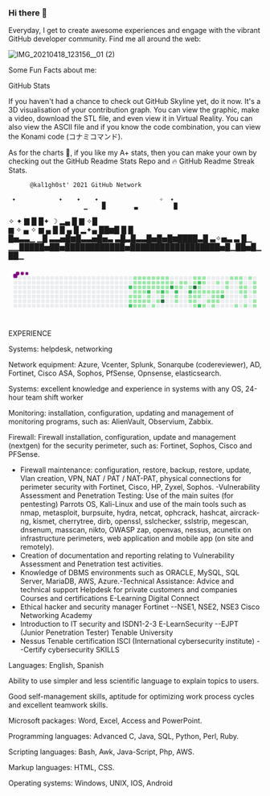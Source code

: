 ### Hi there 👋

<!--
**kal1gh0st/kal1gh0st** is a ✨ _special_ ✨ repository because its `README.md` (this file) appears on your GitHub profile.

Here are some ideas to get you started:

- 🔭 I’m currently working on ...
- 🌱 I’m currently learning ...
- 👯 I’m looking to collaborate on ...
- 🤔 I’m looking for help with ...
- 💬 Ask me about ...
- 📫 How to reach me: ...
- 😄 Pronouns: ...
- ⚡ Fun fact: ...
-->

Everyday, I get to create awesome experiences and engage with the vibrant GitHub developer community. 
Find me all around the web:

![IMG_20210418_123156__01 (2)](https://user-images.githubusercontent.com/56889513/128597491-26d1c9e2-7e6b-40b2-ab4a-4b6d35192496.jpg)


Some Fun Facts about me:

GitHub Stats

If you haven't had a chance to check out GitHub Skyline yet, do it now. It's a 3D visualisation of your contribution graph. You can view the graphic, make a video, download the STL file, and even view it in Virtual Reality. You can also view the ASCII file and if you know the code combination, you can view the Konami code (コナミコマンド).

As for the charts 🥧, if you like my A+ stats, then you can make your own by checking out the GitHub Readme Stats Repo and 🔥 GitHub Readme Streak Stats.

          @kal1gh0st' 2021 GitHub Network          

     ✦            ✦    ✦    ✦ ▁               ✧  ✦   
                         ▁    █        ▃          █  
 ✧    ✦             ▇    █    █✦  ☽ ▂▄ █ ▇       ✧█  
  ▆  ✧   ▄ ✧  ▆ ▄   █    █ ▄  █ ▂✦▄ ██▆█ █        █  
  █▅▃▃▁ ▁█ ▃▃▅█▆█▃▃▅█▅▃ ▃█▃█▃▃█▅█▅█▆████▃█ ▃✧▅▃ ▃ █▁ 
▁▁█████▅██▅████████████▅██████████████████▅█▁██▅█▁██▁

<svg viewBox="-16 -32 880 192" width="880" height="192" xmlns="http://www.w3.org/2000/svg"><style>@keyframes c0{67.7%{fill:var(--c2)}67.72%,to{fill:var(--ce)}}@keyframes c1{58.3%{fill:var(--c1)}58.32%,to{fill:var(--ce)}}@keyframes c2{57.98%{fill:var(--c1)}58%,to{fill:var(--ce)}}@keyframes c3{68.96%{fill:var(--c2)}68.98%,to{fill:var(--ce)}}@keyframes c4{8.45%{fill:var(--c1)}8.47%,to{fill:var(--ce)}}@keyframes c5{47.01%{fill:var(--c1)}47.03%,to{fill:var(--ce)}}@keyframes c6{47.33%{fill:var(--c1)}47.35%,to{fill:var(--ce)}}@keyframes c7{53.28%{fill:var(--c1)}53.3%,to{fill:var(--ce)}}@keyframes c8{53.6%{fill:var(--c1)}53.62%,to{fill:var(--ce)}}@keyframes c9{57.67%{fill:var(--c1)}57.69%,to{fill:var(--ce)}}@keyframes ca{57.36%{fill:var(--c1)}57.38%,to{fill:var(--ce)}}@keyframes cb{8.77%{fill:var(--c1)}8.79%,to{fill:var(--ce)}}@keyframes cc{46.7%{fill:var(--c1)}46.72%,to{fill:var(--ce)}}@keyframes cd{47.64%{fill:var(--c1)}47.66%,to{fill:var(--ce)}}@keyframes ce{52.97%{fill:var(--c1)}52.99%,to{fill:var(--ce)}}@keyframes cf{53.91%{fill:var(--c1)}53.93%,to{fill:var(--ce)}}@keyframes cg{54.22%{fill:var(--c1)}54.24%,to{fill:var(--ce)}}@keyframes ch{57.04%{fill:var(--c1)}57.06%,to{fill:var(--ce)}}@keyframes ci{9.08%{fill:var(--c1)}9.1%,to{fill:var(--ce)}}@keyframes cj{46.38%{fill:var(--c1)}46.4%,to{fill:var(--ce)}}@keyframes ck{47.95%{fill:var(--c1)}47.97%,to{fill:var(--ce)}}@keyframes cl{52.65%{fill:var(--c1)}52.67%,to{fill:var(--ce)}}@keyframes cm{54.54%{fill:var(--c1)}54.56%,to{fill:var(--ce)}}@keyframes cn{56.73%{fill:var(--c1)}56.75%,to{fill:var(--ce)}}@keyframes co{9.39%{fill:var(--c1)}9.41%,to{fill:var(--ce)}}@keyframes cp{46.07%{fill:var(--c1)}46.09%,to{fill:var(--ce)}}@keyframes cq{48.27%{fill:var(--c1)}48.29%,to{fill:var(--ce)}}@keyframes cr{66.13%{fill:var(--c2)}66.15%,to{fill:var(--ce)}}@keyframes cs{52.03%{fill:var(--c1)}52.05%,to{fill:var(--ce)}}@keyframes ct{54.85%{fill:var(--c1)}54.87%,to{fill:var(--ce)}}@keyframes cu{9.71%{fill:var(--c1)}9.73%,to{fill:var(--ce)}}@keyframes cv{45.76%{fill:var(--c1)}45.78%,to{fill:var(--ce)}}@keyframes cw{48.58%{fill:var(--c1)}48.6%,to{fill:var(--ce)}}@keyframes cx{56.1%{fill:var(--c1)}56.12%,to{fill:var(--ce)}}@keyframes cy{10.02%{fill:var(--c1)}10.04%,to{fill:var(--ce)}}@keyframes cz{45.44%{fill:var(--c1)}45.46%,to{fill:var(--ce)}}@keyframes c10{48.89%{fill:var(--c1)}48.91%,to{fill:var(--ce)}}@keyframes c11{51.09%{fill:var(--c1)}51.11%,to{fill:var(--ce)}}@keyframes c12{55.48%{fill:var(--c1)}55.5%,to{fill:var(--ce)}}@keyframes c13{10.33%{fill:var(--c1)}10.35%,to{fill:var(--ce)}}@keyframes c14{45.13%{fill:var(--c1)}45.15%,to{fill:var(--ce)}}@keyframes c15{49.21%{fill:var(--c1)}49.23%,to{fill:var(--ce)}}@keyframes c16{65.19%{fill:var(--c2)}65.21%,to{fill:var(--ce)}}@keyframes c17{50.46%{fill:var(--c1)}50.48%,to{fill:var(--ce)}}@keyframes c18{83.38%{fill:var(--c4)}83.4%,to{fill:var(--ce)}}@keyframes c19{10.65%{fill:var(--c1)}10.67%,to{fill:var(--ce)}}@keyframes c1a{10.96%{fill:var(--c1)}10.98%,to{fill:var(--ce)}}@keyframes c1b{49.52%{fill:var(--c1)}49.54%,to{fill:var(--ce)}}@keyframes c1c{49.83%{fill:var(--c1)}49.85%,to{fill:var(--ce)}}@keyframes c1d{11.28%{fill:var(--c1)}11.3%,to{fill:var(--ce)}}@keyframes c1e{81.81%{fill:var(--c3)}81.83%,to{fill:var(--ce)}}@keyframes c1f{43.88%{fill:var(--c1)}43.9%,to{fill:var(--ce)}}@keyframes c1g{64.25%{fill:var(--c2)}64.27%,to{fill:var(--ce)}}@keyframes c1h{42.62%{fill:var(--c1)}42.64%,to{fill:var(--ce)}}@keyframes c1i{42.31%{fill:var(--c1)}42.33%,to{fill:var(--ce)}}@keyframes c1j{11.9%{fill:var(--c1)}11.92%,to{fill:var(--ce)}}@keyframes c1k{43.56%{fill:var(--c1)}43.58%,to{fill:var(--ce)}}@keyframes c1l{12.22%{fill:var(--c1)}12.24%,to{fill:var(--ce)}}@keyframes c1m{63%{fill:var(--c1)}63.02%,to{fill:var(--ce)}}@keyframes c1n{63.31%{fill:var(--c2)}63.33%,to{fill:var(--ce)}}@keyframes c1o{31.02%{fill:var(--c1)}31.04%,to{fill:var(--ce)}}@keyframes c1p{31.34%{fill:var(--c1)}31.36%,to{fill:var(--ce)}}@keyframes c1q{13.16%{fill:var(--c1)}13.18%,to{fill:var(--ce)}}@keyframes c1r{12.84%{fill:var(--c1)}12.86%,to{fill:var(--ce)}}@keyframes c1s{86.51%{fill:var(--c4)}86.53%,to{fill:var(--ce)}}@keyframes c1t{29.77%{fill:var(--c1)}29.79%,to{fill:var(--ce)}}@keyframes c1u{29.46%{fill:var(--c1)}29.48%,to{fill:var(--ce)}}@keyframes c1v{31.65%{fill:var(--c1)}31.67%,to{fill:var(--ce)}}@keyframes c1w{31.96%{fill:var(--c1)}31.98%,to{fill:var(--ce)}}@keyframes c1x{13.47%{fill:var(--c1)}13.49%,to{fill:var(--ce)}}@keyframes c1y{75.23%{fill:var(--c2)}75.25%,to{fill:var(--ce)}}@keyframes c1z{14.72%{fill:var(--c1)}14.74%,to{fill:var(--ce)}}@keyframes c20{15.04%{fill:var(--c1)}15.06%,to{fill:var(--ce)}}@keyframes c21{29.14%{fill:var(--c1)}29.16%,to{fill:var(--ce)}}@keyframes c22{73.66%{fill:var(--c2)}73.68%,to{fill:var(--ce)}}@keyframes c23{13.78%{fill:var(--c1)}13.8%,to{fill:var(--ce)}}@keyframes c24{14.1%{fill:var(--c1)}14.12%,to{fill:var(--ce)}}@keyframes c25{15.35%{fill:var(--c1)}15.37%,to{fill:var(--ce)}}@keyframes c26{33.22%{fill:var(--c1)}33.24%,to{fill:var(--ce)}}@keyframes c27{15.66%{fill:var(--c1)}15.68%,to{fill:var(--ce)}}@keyframes c28{35.73%{fill:var(--c1)}35.75%,to{fill:var(--ce)}}@keyframes c29{15.98%{fill:var(--c1)}16%,to{fill:var(--ce)}}@keyframes c2a{28.2%{fill:var(--c1)}28.22%,to{fill:var(--ce)}}@keyframes c2b{34.16%{fill:var(--c1)}34.18%,to{fill:var(--ce)}}@keyframes c2c{33.85%{fill:var(--c1)}33.87%,to{fill:var(--ce)}}@keyframes c2d{26.95%{fill:var(--c1)}26.97%,to{fill:var(--ce)}}@keyframes c2e{16.29%{fill:var(--c1)}16.31%,to{fill:var(--ce)}}@keyframes c2f{27.89%{fill:var(--c1)}27.91%,to{fill:var(--ce)}}@keyframes c2g{34.47%{fill:var(--c1)}34.49%,to{fill:var(--ce)}}@keyframes c2h{16.6%{fill:var(--c1)}16.62%,to{fill:var(--ce)}}@keyframes c2i{77.73%{fill:var(--c2)}77.75%,to{fill:var(--ce)}}@keyframes c2j{17.54%{fill:var(--c1)}17.56%,to{fill:var(--ce)}}@keyframes c2k{17.23%{fill:var(--c1)}17.25%,to{fill:var(--ce)}}@keyframes c2l{18.17%{fill:var(--c1)}18.19%,to{fill:var(--ce)}}@keyframes c2m{18.49%{fill:var(--c1)}18.51%,to{fill:var(--ce)}}@keyframes c2n{37.92%{fill:var(--c1)}37.94%,to{fill:var(--ce)}}@keyframes c2o{18.8%{fill:var(--c1)}18.82%,to{fill:var(--ce)}}@keyframes c2p{19.11%{fill:var(--c1)}19.13%,to{fill:var(--ce)}}@keyframes c2q{19.43%{fill:var(--c1)}19.45%,to{fill:var(--ce)}}@keyframes c2r{20.37%{fill:var(--c1)}20.39%,to{fill:var(--ce)}}@keyframes c2s{19.74%{fill:var(--c1)}19.76%,to{fill:var(--ce)}}@keyframes c2t{20.05%{fill:var(--c1)}20.07%,to{fill:var(--ce)}}@keyframes c2u{20.99%{fill:var(--c1)}21.01%,to{fill:var(--ce)}}@keyframes c2v{21.62%{fill:var(--c1)}21.64%,to{fill:var(--ce)}}@keyframes c2w{24.44%{fill:var(--c1)}24.46%,to{fill:var(--ce)}}@keyframes c2x{23.81%{fill:var(--c1)}23.83%,to{fill:var(--ce)}}@keyframes c2y{23.5%{fill:var(--c1)}23.52%,to{fill:var(--ce)}}@keyframes c2z{23.19%{fill:var(--c1)}23.21%,to{fill:var(--ce)}}@keyframes c30{22.56%{fill:var(--c1)}22.58%,to{fill:var(--ce)}}@keyframes c31{22.25%{fill:var(--c1)}22.27%,to{fill:var(--ce)}}@keyframes u0{8.45%{transform:scale(0,1)}8.47%,8.77%{transform:scale(.01,1)}8.79%,9.08%{transform:scale(.02,1)}9.1%,9.39%{transform:scale(.03,1)}9.41%,9.71%{transform:scale(.04,1)}10.02%,9.73%{transform:scale(.05,1)}10.04%,10.33%{transform:scale(.06,1)}10.35%,10.65%{transform:scale(.07,1)}10.67%,10.96%{transform:scale(.08,1)}10.98%,11.28%{transform:scale(.09,1)}11.3%,11.9%{transform:scale(.1,1)}11.92%,12.22%{transform:scale(.11,1)}12.24%,12.84%{transform:scale(.12,1)}12.86%,13.16%{transform:scale(.13,1)}13.18%,13.47%{transform:scale(.14,1)}13.49%,13.78%{transform:scale(.15,1)}13.8%,14.1%{transform:scale(.16,1)}14.12%,14.72%{transform:scale(.17,1)}14.74%,15.04%{transform:scale(.18,1)}15.06%,15.35%{transform:scale(.19,1)}15.37%,15.66%{transform:scale(.2,1)}15.68%,15.98%{transform:scale(.21,1)}16%,16.29%{transform:scale(.22,1)}16.31%,16.6%{transform:scale(.23,1)}16.62%,17.23%{transform:scale(.24,1)}17.25%,17.54%{transform:scale(.26,1)}17.56%,18.17%{transform:scale(.27,1)}18.19%,18.49%{transform:scale(.28,1)}18.51%,18.8%{transform:scale(.29,1)}18.82%,19.11%{transform:scale(.3,1)}19.13%,19.43%{transform:scale(.31,1)}19.45%,19.74%{transform:scale(.32,1)}19.76%,20.05%{transform:scale(.33,1)}20.07%,20.37%{transform:scale(.34,1)}20.39%,20.99%{transform:scale(.35,1)}21.01%,21.62%{transform:scale(.36,1)}21.64%,22.25%{transform:scale(.37,1)}22.27%,22.56%{transform:scale(.38,1)}22.58%,23.19%{transform:scale(.39,1)}23.21%,23.5%{transform:scale(.4,1)}23.52%,23.81%{transform:scale(.41,1)}23.83%,24.44%{transform:scale(.42,1)}24.46%,26.95%{transform:scale(.43,1)}26.97%,27.89%{transform:scale(.44,1)}27.91%,28.2%{transform:scale(.45,1)}28.22%,29.14%{transform:scale(.46,1)}29.16%,29.46%{transform:scale(.47,1)}29.48%,29.77%{transform:scale(.48,1)}29.79%,31.02%{transform:scale(.49,1)}31.04%,31.34%{transform:scale(.5,1)}31.36%,31.65%{transform:scale(.51,1)}31.67%,31.96%{transform:scale(.52,1)}31.98%,33.22%{transform:scale(.53,1)}33.24%,33.85%{transform:scale(.54,1)}33.87%,34.16%{transform:scale(.55,1)}34.18%,34.47%{transform:scale(.56,1)}34.49%,35.73%{transform:scale(.57,1)}35.75%,37.92%{transform:scale(.58,1)}37.94%,42.31%{transform:scale(.59,1)}42.33%,42.62%{transform:scale(.6,1)}42.64%,43.56%{transform:scale(.61,1)}43.58%,43.88%{transform:scale(.62,1)}43.9%,45.13%{transform:scale(.63,1)}45.15%,45.44%{transform:scale(.64,1)}45.46%,45.76%{transform:scale(.65,1)}45.78%,46.07%{transform:scale(.66,1)}46.09%,46.38%{transform:scale(.67,1)}46.4%,46.7%{transform:scale(.68,1)}46.72%,47.01%{transform:scale(.69,1)}47.03%,47.33%{transform:scale(.7,1)}47.35%,47.64%{transform:scale(.71,1)}47.66%,47.95%{transform:scale(.72,1)}47.97%,48.27%{transform:scale(.73,1)}48.29%,48.58%{transform:scale(.74,1)}48.6%,48.89%{transform:scale(.76,1)}48.91%,49.21%{transform:scale(.77,1)}49.23%,49.52%{transform:scale(.78,1)}49.54%,49.83%{transform:scale(.79,1)}49.85%,50.46%{transform:scale(.8,1)}50.48%,51.09%{transform:scale(.81,1)}51.11%,52.03%{transform:scale(.82,1)}52.05%,52.65%{transform:scale(.83,1)}52.67%,52.97%{transform:scale(.84,1)}52.99%,53.28%{transform:scale(.85,1)}53.3%,53.6%{transform:scale(.86,1)}53.62%,53.91%{transform:scale(.87,1)}53.93%,54.22%{transform:scale(.88,1)}54.24%,54.54%{transform:scale(.89,1)}54.56%,54.85%{transform:scale(.9,1)}54.87%,55.48%{transform:scale(.91,1)}55.5%,56.1%{transform:scale(.92,1)}56.12%,56.73%{transform:scale(.93,1)}56.75%,57.04%{transform:scale(.94,1)}57.06%,57.36%{transform:scale(.95,1)}57.38%,57.67%{transform:scale(.96,1)}57.69%,57.98%{transform:scale(.97,1)}58%,58.3%{transform:scale(.98,1)}58.32%,63%{transform:scale(.99,1)}63.02%,to{transform:scale(1,1)}}@keyframes u1{63.31%{transform:scale(0,1)}63.33%,64.25%{transform:scale(.11,1)}64.27%,65.19%{transform:scale(.22,1)}65.21%,66.13%{transform:scale(.33,1)}66.15%,67.7%{transform:scale(.44,1)}67.72%,68.96%{transform:scale(.56,1)}68.98%,73.66%{transform:scale(.67,1)}73.68%,75.23%{transform:scale(.78,1)}75.25%,77.73%{transform:scale(.89,1)}77.75%,to{transform:scale(1,1)}}@keyframes u2{81.81%{transform:scale(0,1)}81.83%,to{transform:scale(1,1)}}@keyframes u3{83.38%{transform:scale(0,1)}83.4%,86.51%{transform:scale(.5,1)}86.53%,to{transform:scale(1,1)}}@keyframes s0{0%,99.69%{transform:translate(0,-16px)}.31%{transform:translate(0,0)}10.66%{transform:translate(528px,0)}10.97%{transform:translate(528px,16px)}12.85%{transform:translate(624px,16px)}13.17%{transform:translate(624px,0)}13.79%{transform:translate(656px,0)}14.42%{transform:translate(656px,32px)}14.73%{transform:translate(640px,32px)}15.05%,30.09%{transform:translate(640px,48px)}16.93%{transform:translate(736px,48px)}17.55%{transform:translate(736px,16px)}17.87%{transform:translate(752px,16px)}18.18%{transform:translate(752px,0)}18.81%{transform:translate(784px,0)}19.44%{transform:translate(784px,32px)}19.75%{transform:translate(800px,32px)}20.06%{transform:translate(800px,48px)}20.38%{transform:translate(784px,48px)}20.69%{transform:translate(784px,64px)}21%{transform:translate(800px,64px)}21.63%{transform:translate(800px,96px)}22.26%{transform:translate(832px,96px)}24.14%{transform:translate(832px,0)}26.65%{transform:translate(704px,0)}27.9%,34.8%,78.06%{transform:translate(704px,64px)}29.47%{transform:translate(624px,64px)}29.78%{transform:translate(624px,48px)}30.41%{transform:translate(640px,64px)}31.03%{transform:translate(608px,64px)}31.35%{transform:translate(608px,80px)}31.66%,85.58%{transform:translate(624px,80px)}32.29%{transform:translate(624px,112px)}32.92%{transform:translate(656px,112px)}33.23%{transform:translate(656px,96px)}33.86%{transform:translate(688px,96px)}34.17%{transform:translate(688px,80px)}34.48%{transform:translate(704px,80px)}35.42%{transform:translate(672px,64px)}35.74%{transform:translate(672px,80px)}37.62%{transform:translate(768px,80px)}37.93%{transform:translate(768px,96px)}38.24%{transform:translate(752px,96px)}38.56%{transform:translate(752px,80px)}42.32%{transform:translate(560px,80px)}42.63%{transform:translate(560px,64px)}42.95%{transform:translate(576px,64px)}43.57%{transform:translate(576px,32px)}43.89%{transform:translate(560px,32px)}44.2%{transform:translate(560px,16px)}47.02%{transform:translate(416px,16px)}47.34%{transform:translate(416px,32px)}49.53%{transform:translate(528px,32px)}50.16%{transform:translate(528px,64px)}50.78%{transform:translate(496px,64px)}51.1%{transform:translate(496px,48px)}51.41%{transform:translate(480px,48px)}51.72%{transform:translate(480px,64px)}52.35%{transform:translate(448px,64px)}52.66%{transform:translate(448px,48px)}53.29%{transform:translate(416px,48px)}53.61%{transform:translate(416px,64px)}53.92%{transform:translate(432px,64px)}54.23%{transform:translate(432px,80px)}55.49%{transform:translate(496px,80px)}55.8%{transform:translate(496px,96px)}57.37%{transform:translate(416px,96px)}57.68%{transform:translate(416px,80px)}57.99%{transform:translate(400px,80px)}58.31%{transform:translate(400px,64px)}62.07%{transform:translate(592px,64px)}62.7%{transform:translate(592px,32px)}63.01%,80.56%{transform:translate(608px,32px)}63.32%,80.25%{transform:translate(608px,48px)}66.14%{transform:translate(464px,48px)}66.46%{transform:translate(464px,32px)}67.71%{transform:translate(400px,32px)}68.97%{transform:translate(400px,96px)}73.67%{transform:translate(640px,96px)}75.24%{transform:translate(640px,16px)}76.8%{transform:translate(720px,16px)}77.74%{transform:translate(720px,64px)}78.37%{transform:translate(704px,48px)}82.45%{transform:translate(512px,32px)}83.39%{transform:translate(512px,80px)}86.52%{transform:translate(624px,32px)}96.24%{transform:translate(128px,32px)}96.87%{transform:translate(128px,0)}97.18%{transform:translate(112px,0)}97.49%{transform:translate(112px,-16px)}}@keyframes s1{0%,99.69%{transform:translate(16px,-16px)}.31%{transform:translate(0,-16px)}.63%{transform:translate(0,0)}10.97%{transform:translate(528px,0)}11.29%{transform:translate(528px,16px)}13.17%{transform:translate(624px,16px)}13.48%{transform:translate(624px,0)}14.11%{transform:translate(656px,0)}14.73%{transform:translate(656px,32px)}15.05%{transform:translate(640px,32px)}15.36%,30.41%{transform:translate(640px,48px)}17.24%{transform:translate(736px,48px)}17.87%{transform:translate(736px,16px)}18.18%{transform:translate(752px,16px)}18.5%{transform:translate(752px,0)}19.12%{transform:translate(784px,0)}19.75%{transform:translate(784px,32px)}20.06%{transform:translate(800px,32px)}20.38%{transform:translate(800px,48px)}20.69%{transform:translate(784px,48px)}21%{transform:translate(784px,64px)}21.32%{transform:translate(800px,64px)}21.94%{transform:translate(800px,96px)}22.57%{transform:translate(832px,96px)}24.45%{transform:translate(832px,0)}26.96%{transform:translate(704px,0)}28.21%,35.11%,78.37%{transform:translate(704px,64px)}29.78%{transform:translate(624px,64px)}30.09%{transform:translate(624px,48px)}30.72%{transform:translate(640px,64px)}31.35%{transform:translate(608px,64px)}31.66%{transform:translate(608px,80px)}31.97%,85.89%{transform:translate(624px,80px)}32.6%{transform:translate(624px,112px)}33.23%{transform:translate(656px,112px)}33.54%{transform:translate(656px,96px)}34.17%{transform:translate(688px,96px)}34.48%{transform:translate(688px,80px)}34.8%{transform:translate(704px,80px)}35.74%{transform:translate(672px,64px)}36.05%{transform:translate(672px,80px)}37.93%{transform:translate(768px,80px)}38.24%{transform:translate(768px,96px)}38.56%{transform:translate(752px,96px)}38.87%{transform:translate(752px,80px)}42.63%{transform:translate(560px,80px)}42.95%{transform:translate(560px,64px)}43.26%{transform:translate(576px,64px)}43.89%{transform:translate(576px,32px)}44.2%{transform:translate(560px,32px)}44.51%{transform:translate(560px,16px)}47.34%{transform:translate(416px,16px)}47.65%{transform:translate(416px,32px)}49.84%{transform:translate(528px,32px)}50.47%{transform:translate(528px,64px)}51.1%{transform:translate(496px,64px)}51.41%{transform:translate(496px,48px)}51.72%{transform:translate(480px,48px)}52.04%{transform:translate(480px,64px)}52.66%{transform:translate(448px,64px)}52.98%{transform:translate(448px,48px)}53.61%{transform:translate(416px,48px)}53.92%{transform:translate(416px,64px)}54.23%{transform:translate(432px,64px)}54.55%{transform:translate(432px,80px)}55.8%{transform:translate(496px,80px)}56.11%{transform:translate(496px,96px)}57.68%{transform:translate(416px,96px)}57.99%{transform:translate(416px,80px)}58.31%{transform:translate(400px,80px)}58.62%{transform:translate(400px,64px)}62.38%{transform:translate(592px,64px)}63.01%{transform:translate(592px,32px)}63.32%,80.88%{transform:translate(608px,32px)}63.64%,80.56%{transform:translate(608px,48px)}66.46%{transform:translate(464px,48px)}66.77%{transform:translate(464px,32px)}68.03%{transform:translate(400px,32px)}69.28%{transform:translate(400px,96px)}73.98%{transform:translate(640px,96px)}75.55%{transform:translate(640px,16px)}77.12%{transform:translate(720px,16px)}78.06%{transform:translate(720px,64px)}78.68%{transform:translate(704px,48px)}82.76%{transform:translate(512px,32px)}83.7%{transform:translate(512px,80px)}86.83%{transform:translate(624px,32px)}96.55%{transform:translate(128px,32px)}97.18%{transform:translate(128px,0)}97.49%{transform:translate(112px,0)}97.81%{transform:translate(112px,-16px)}}@keyframes s2{0%,99.69%{transform:translate(32px,-16px)}.63%{transform:translate(0,-16px)}.94%{transform:translate(0,0)}11.29%{transform:translate(528px,0)}11.6%{transform:translate(528px,16px)}13.48%{transform:translate(624px,16px)}13.79%{transform:translate(624px,0)}14.42%{transform:translate(656px,0)}15.05%{transform:translate(656px,32px)}15.36%{transform:translate(640px,32px)}15.67%,30.72%{transform:translate(640px,48px)}17.55%{transform:translate(736px,48px)}18.18%{transform:translate(736px,16px)}18.5%{transform:translate(752px,16px)}18.81%{transform:translate(752px,0)}19.44%{transform:translate(784px,0)}20.06%{transform:translate(784px,32px)}20.38%{transform:translate(800px,32px)}20.69%{transform:translate(800px,48px)}21%{transform:translate(784px,48px)}21.32%{transform:translate(784px,64px)}21.63%{transform:translate(800px,64px)}22.26%{transform:translate(800px,96px)}22.88%{transform:translate(832px,96px)}24.76%{transform:translate(832px,0)}27.27%{transform:translate(704px,0)}28.53%,35.42%,78.68%{transform:translate(704px,64px)}30.09%{transform:translate(624px,64px)}30.41%{transform:translate(624px,48px)}31.03%{transform:translate(640px,64px)}31.66%{transform:translate(608px,64px)}31.97%{transform:translate(608px,80px)}32.29%,86.21%{transform:translate(624px,80px)}32.92%{transform:translate(624px,112px)}33.54%{transform:translate(656px,112px)}33.86%{transform:translate(656px,96px)}34.48%{transform:translate(688px,96px)}34.8%{transform:translate(688px,80px)}35.11%{transform:translate(704px,80px)}36.05%{transform:translate(672px,64px)}36.36%{transform:translate(672px,80px)}38.24%{transform:translate(768px,80px)}38.56%{transform:translate(768px,96px)}38.87%{transform:translate(752px,96px)}39.18%{transform:translate(752px,80px)}42.95%{transform:translate(560px,80px)}43.26%{transform:translate(560px,64px)}43.57%{transform:translate(576px,64px)}44.2%{transform:translate(576px,32px)}44.51%{transform:translate(560px,32px)}44.83%{transform:translate(560px,16px)}47.65%{transform:translate(416px,16px)}47.96%{transform:translate(416px,32px)}50.16%{transform:translate(528px,32px)}50.78%{transform:translate(528px,64px)}51.41%{transform:translate(496px,64px)}51.72%{transform:translate(496px,48px)}52.04%{transform:translate(480px,48px)}52.35%{transform:translate(480px,64px)}52.98%{transform:translate(448px,64px)}53.29%{transform:translate(448px,48px)}53.92%{transform:translate(416px,48px)}54.23%{transform:translate(416px,64px)}54.55%{transform:translate(432px,64px)}54.86%{transform:translate(432px,80px)}56.11%{transform:translate(496px,80px)}56.43%{transform:translate(496px,96px)}57.99%{transform:translate(416px,96px)}58.31%{transform:translate(416px,80px)}58.62%{transform:translate(400px,80px)}58.93%{transform:translate(400px,64px)}62.7%{transform:translate(592px,64px)}63.32%{transform:translate(592px,32px)}63.64%,81.19%{transform:translate(608px,32px)}63.95%,80.88%{transform:translate(608px,48px)}66.77%{transform:translate(464px,48px)}67.08%{transform:translate(464px,32px)}68.34%{transform:translate(400px,32px)}69.59%{transform:translate(400px,96px)}74.29%{transform:translate(640px,96px)}75.86%{transform:translate(640px,16px)}77.43%{transform:translate(720px,16px)}78.37%{transform:translate(720px,64px)}79%{transform:translate(704px,48px)}83.07%{transform:translate(512px,32px)}84.01%{transform:translate(512px,80px)}87.15%{transform:translate(624px,32px)}96.87%{transform:translate(128px,32px)}97.49%{transform:translate(128px,0)}97.81%{transform:translate(112px,0)}98.12%{transform:translate(112px,-16px)}}@keyframes s3{0%,99.69%{transform:translate(48px,-16px)}.94%{transform:translate(0,-16px)}1.25%{transform:translate(0,0)}11.6%{transform:translate(528px,0)}11.91%{transform:translate(528px,16px)}13.79%{transform:translate(624px,16px)}14.11%{transform:translate(624px,0)}14.73%{transform:translate(656px,0)}15.36%{transform:translate(656px,32px)}15.67%{transform:translate(640px,32px)}15.99%,31.03%{transform:translate(640px,48px)}17.87%{transform:translate(736px,48px)}18.5%{transform:translate(736px,16px)}18.81%{transform:translate(752px,16px)}19.12%{transform:translate(752px,0)}19.75%{transform:translate(784px,0)}20.38%{transform:translate(784px,32px)}20.69%{transform:translate(800px,32px)}21%{transform:translate(800px,48px)}21.32%{transform:translate(784px,48px)}21.63%{transform:translate(784px,64px)}21.94%{transform:translate(800px,64px)}22.57%{transform:translate(800px,96px)}23.2%{transform:translate(832px,96px)}25.08%{transform:translate(832px,0)}27.59%{transform:translate(704px,0)}28.84%,35.74%,79%{transform:translate(704px,64px)}30.41%{transform:translate(624px,64px)}30.72%{transform:translate(624px,48px)}31.35%{transform:translate(640px,64px)}31.97%{transform:translate(608px,64px)}32.29%{transform:translate(608px,80px)}32.6%,86.52%{transform:translate(624px,80px)}33.23%{transform:translate(624px,112px)}33.86%{transform:translate(656px,112px)}34.17%{transform:translate(656px,96px)}34.8%{transform:translate(688px,96px)}35.11%{transform:translate(688px,80px)}35.42%{transform:translate(704px,80px)}36.36%{transform:translate(672px,64px)}36.68%{transform:translate(672px,80px)}38.56%{transform:translate(768px,80px)}38.87%{transform:translate(768px,96px)}39.18%{transform:translate(752px,96px)}39.5%{transform:translate(752px,80px)}43.26%{transform:translate(560px,80px)}43.57%{transform:translate(560px,64px)}43.89%{transform:translate(576px,64px)}44.51%{transform:translate(576px,32px)}44.83%{transform:translate(560px,32px)}45.14%{transform:translate(560px,16px)}47.96%{transform:translate(416px,16px)}48.28%{transform:translate(416px,32px)}50.47%{transform:translate(528px,32px)}51.1%{transform:translate(528px,64px)}51.72%{transform:translate(496px,64px)}52.04%{transform:translate(496px,48px)}52.35%{transform:translate(480px,48px)}52.66%{transform:translate(480px,64px)}53.29%{transform:translate(448px,64px)}53.61%{transform:translate(448px,48px)}54.23%{transform:translate(416px,48px)}54.55%{transform:translate(416px,64px)}54.86%{transform:translate(432px,64px)}55.17%{transform:translate(432px,80px)}56.43%{transform:translate(496px,80px)}56.74%{transform:translate(496px,96px)}58.31%{transform:translate(416px,96px)}58.62%{transform:translate(416px,80px)}58.93%{transform:translate(400px,80px)}59.25%{transform:translate(400px,64px)}63.01%{transform:translate(592px,64px)}63.64%{transform:translate(592px,32px)}63.95%,81.5%{transform:translate(608px,32px)}64.26%,81.19%{transform:translate(608px,48px)}67.08%{transform:translate(464px,48px)}67.4%{transform:translate(464px,32px)}68.65%{transform:translate(400px,32px)}69.91%{transform:translate(400px,96px)}74.61%{transform:translate(640px,96px)}76.18%{transform:translate(640px,16px)}77.74%{transform:translate(720px,16px)}78.68%{transform:translate(720px,64px)}79.31%{transform:translate(704px,48px)}83.39%{transform:translate(512px,32px)}84.33%{transform:translate(512px,80px)}87.46%{transform:translate(624px,32px)}97.18%{transform:translate(128px,32px)}97.81%{transform:translate(128px,0)}98.12%{transform:translate(112px,0)}98.43%{transform:translate(112px,-16px)}}:root{--cb:#1b1f230a;--cs:purple;--ce:#ebedf0;--c0:#ebedf0;--c1:#9be9a8;--c2:#40c463;--c3:#30a14e;--c4:#216e39}.c{shape-rendering:geometricPrecision;rx:2;ry:2;fill:var(--ce);stroke-width:1px;stroke:var(--cb);animation:none 31900ms linear infinite}.c.c0{fill:var(--c2);animation-name:c0}.c.c1,.c.c2{fill:var(--c1);animation-name:c1}.c.c2{animation-name:c2}.c.c3{fill:var(--c2);animation-name:c3}.c.c4,.c.c5{fill:var(--c1);animation-name:c4}.c.c5{animation-name:c5}.c.c6,.c.c7,.c.c8{fill:var(--c1);animation-name:c6}.c.c7,.c.c8{animation-name:c7}.c.c8{animation-name:c8}.c.c9,.c.ca,.c.cb{fill:var(--c1);animation-name:c9}.c.ca,.c.cb{animation-name:ca}.c.cb{animation-name:cb}.c.cc,.c.cd,.c.ce{fill:var(--c1);animation-name:cc}.c.cd,.c.ce{animation-name:cd}.c.ce{animation-name:ce}.c.cf,.c.cg,.c.ch{fill:var(--c1);animation-name:cf}.c.cg,.c.ch{animation-name:cg}.c.ch{animation-name:ch}.c.ci,.c.cj,.c.ck{fill:var(--c1);animation-name:ci}.c.cj,.c.ck{animation-name:cj}.c.ck{animation-name:ck}.c.cl,.c.cm,.c.cn{fill:var(--c1);animation-name:cl}.c.cm,.c.cn{animation-name:cm}.c.cn{animation-name:cn}.c.co,.c.cp,.c.cq{fill:var(--c1);animation-name:co}.c.cp,.c.cq{animation-name:cp}.c.cq{animation-name:cq}.c.cr{fill:var(--c2);animation-name:cr}.c.cs,.c.ct{fill:var(--c1);animation-name:cs}.c.ct{animation-name:ct}.c.cu,.c.cv,.c.cw{fill:var(--c1);animation-name:cu}.c.cv,.c.cw{animation-name:cv}.c.cw{animation-name:cw}.c.cx,.c.cy,.c.cz{fill:var(--c1);animation-name:cx}.c.cy,.c.cz{animation-name:cy}.c.cz{animation-name:cz}.c.c10,.c.c11,.c.c12{fill:var(--c1);animation-name:c10}.c.c11,.c.c12{animation-name:c11}.c.c12{animation-name:c12}.c.c13,.c.c14,.c.c15{fill:var(--c1);animation-name:c13}.c.c14,.c.c15{animation-name:c14}.c.c15{animation-name:c15}.c.c16{fill:var(--c2);animation-name:c16}.c.c17{fill:var(--c1);animation-name:c17}.c.c18{fill:var(--c4);animation-name:c18}.c.c19,.c.c1a{fill:var(--c1);animation-name:c19}.c.c1a{animation-name:c1a}.c.c1b,.c.c1c,.c.c1d{fill:var(--c1);animation-name:c1b}.c.c1c,.c.c1d{animation-name:c1c}.c.c1d{animation-name:c1d}.c.c1e{fill:var(--c3);animation-name:c1e}.c.c1f{fill:var(--c1);animation-name:c1f}.c.c1g{fill:var(--c2);animation-name:c1g}.c.c1h,.c.c1i,.c.c1j{fill:var(--c1);animation-name:c1h}.c.c1i,.c.c1j{animation-name:c1i}.c.c1j{animation-name:c1j}.c.c1k,.c.c1l,.c.c1m{fill:var(--c1);animation-name:c1k}.c.c1l,.c.c1m{animation-name:c1l}.c.c1m{animation-name:c1m}.c.c1n{fill:var(--c2);animation-name:c1n}.c.c1o{fill:var(--c1);animation-name:c1o}.c.c1p,.c.c1q,.c.c1r{fill:var(--c1);animation-name:c1p}.c.c1q,.c.c1r{animation-name:c1q}.c.c1r{animation-name:c1r}.c.c1s{fill:var(--c4);animation-name:c1s}.c.c1t,.c.c1u{fill:var(--c1);animation-name:c1t}.c.c1u{animation-name:c1u}.c.c1v,.c.c1w,.c.c1x{fill:var(--c1);animation-name:c1v}.c.c1w,.c.c1x{animation-name:c1w}.c.c1x{animation-name:c1x}.c.c1y{fill:var(--c2);animation-name:c1y}.c.c1z,.c.c20,.c.c21{fill:var(--c1);animation-name:c1z}.c.c20,.c.c21{animation-name:c20}.c.c21{animation-name:c21}.c.c22{fill:var(--c2);animation-name:c22}.c.c23,.c.c24,.c.c25{fill:var(--c1);animation-name:c23}.c.c24,.c.c25{animation-name:c24}.c.c25{animation-name:c25}.c.c26,.c.c27,.c.c28{fill:var(--c1);animation-name:c26}.c.c27,.c.c28{animation-name:c27}.c.c28{animation-name:c28}.c.c29,.c.c2a,.c.c2b{fill:var(--c1);animation-name:c29}.c.c2a,.c.c2b{animation-name:c2a}.c.c2b{animation-name:c2b}.c.c2c,.c.c2d,.c.c2e{fill:var(--c1);animation-name:c2c}.c.c2d,.c.c2e{animation-name:c2d}.c.c2e{animation-name:c2e}.c.c2f,.c.c2g,.c.c2h{fill:var(--c1);animation-name:c2f}.c.c2g,.c.c2h{animation-name:c2g}.c.c2h{animation-name:c2h}.c.c2i{fill:var(--c2);animation-name:c2i}.c.c2j{fill:var(--c1);animation-name:c2j}.c.c2k,.c.c2l,.c.c2m{fill:var(--c1);animation-name:c2k}.c.c2l,.c.c2m{animation-name:c2l}.c.c2m{animation-name:c2m}.c.c2n,.c.c2o,.c.c2p{fill:var(--c1);animation-name:c2n}.c.c2o,.c.c2p{animation-name:c2o}.c.c2p{animation-name:c2p}.c.c2q,.c.c2r,.c.c2s{fill:var(--c1);animation-name:c2q}.c.c2r,.c.c2s{animation-name:c2r}.c.c2s{animation-name:c2s}.c.c2t,.c.c2u,.c.c2v{fill:var(--c1);animation-name:c2t}.c.c2u,.c.c2v{animation-name:c2u}.c.c2v{animation-name:c2v}.c.c2w,.c.c2x,.c.c2y{fill:var(--c1);animation-name:c2w}.c.c2x,.c.c2y{animation-name:c2x}.c.c2y{animation-name:c2y}.c.c2z,.c.c30,.c.c31{fill:var(--c1);animation-name:c2z}.c.c30,.c.c31{animation-name:c30}.c.c31{animation-name:c31}.s,.u{animation:none linear 31900ms infinite}.u,.u.u0{transform-origin:0 0}.u{transform:scale(0,1)}.u.u0{fill:var(--c1);animation-name:u0}.u.u1{fill:var(--c2);animation-name:u1;transform-origin:755.5px 0}.u.u2{fill:var(--c3);animation-name:u2;transform-origin:824.9px 0}.u.u3{fill:var(--c4);animation-name:u3;transform-origin:832.6px 0}.s{shape-rendering:geometricPrecision;fill:var(--cs)}.s.s0{transform:translate(0,-16px);animation-name:s0}.s.s1{transform:translate(16px,-16px);animation-name:s1}.s.s2{transform:translate(32px,-16px);animation-name:s2}.s.s3{transform:translate(48px,-16px);animation-name:s3}</style><rect class="c" x="2" y="2" width="12" height="12"/><rect class="c" x="2" y="18" width="12" height="12"/><rect class="c" x="2" y="34" width="12" height="12"/><rect class="c" x="2" y="50" width="12" height="12"/><rect class="c" x="2" y="66" width="12" height="12"/><rect class="c" x="2" y="82" width="12" height="12"/><rect class="c" x="2" y="98" width="12" height="12"/><rect class="c" x="18" y="2" width="12" height="12"/><rect class="c" x="18" y="18" width="12" height="12"/><rect class="c" x="18" y="34" width="12" height="12"/><rect class="c" x="18" y="50" width="12" height="12"/><rect class="c" x="18" y="66" width="12" height="12"/><rect class="c" x="18" y="82" width="12" height="12"/><rect class="c" x="18" y="98" width="12" height="12"/><rect class="c" x="34" y="2" width="12" height="12"/><rect class="c" x="34" y="18" width="12" height="12"/><rect class="c" x="34" y="34" width="12" height="12"/><rect class="c" x="34" y="50" width="12" height="12"/><rect class="c" x="34" y="66" width="12" height="12"/><rect class="c" x="34" y="82" width="12" height="12"/><rect class="c" x="34" y="98" width="12" height="12"/><rect class="c" x="50" y="2" width="12" height="12"/><rect class="c" x="50" y="18" width="12" height="12"/><rect class="c" x="50" y="34" width="12" height="12"/><rect class="c" x="50" y="50" width="12" height="12"/><rect class="c" x="50" y="66" width="12" height="12"/><rect class="c" x="50" y="82" width="12" height="12"/><rect class="c" x="50" y="98" width="12" height="12"/><rect class="c" x="66" y="2" width="12" height="12"/><rect class="c" x="66" y="18" width="12" height="12"/><rect class="c" x="66" y="34" width="12" height="12"/><rect class="c" x="66" y="50" width="12" height="12"/><rect class="c" x="66" y="66" width="12" height="12"/><rect class="c" x="66" y="82" width="12" height="12"/><rect class="c" x="66" y="98" width="12" height="12"/><rect class="c" x="82" y="2" width="12" height="12"/><rect class="c" x="82" y="18" width="12" height="12"/><rect class="c" x="82" y="34" width="12" height="12"/><rect class="c" x="82" y="50" width="12" height="12"/><rect class="c" x="82" y="66" width="12" height="12"/><rect class="c" x="82" y="82" width="12" height="12"/><rect class="c" x="82" y="98" width="12" height="12"/><rect class="c" x="98" y="2" width="12" height="12"/><rect class="c" x="98" y="18" width="12" height="12"/><rect class="c" x="98" y="34" width="12" height="12"/><rect class="c" x="98" y="50" width="12" height="12"/><rect class="c" x="98" y="66" width="12" height="12"/><rect class="c" x="98" y="82" width="12" height="12"/><rect class="c" x="98" y="98" width="12" height="12"/><rect class="c" x="114" y="2" width="12" height="12"/><rect class="c" x="114" y="18" width="12" height="12"/><rect class="c" x="114" y="34" width="12" height="12"/><rect class="c" x="114" y="50" width="12" height="12"/><rect class="c" x="114" y="66" width="12" height="12"/><rect class="c" x="114" y="82" width="12" height="12"/><rect class="c" x="114" y="98" width="12" height="12"/><rect class="c" x="130" y="2" width="12" height="12"/><rect class="c" x="130" y="18" width="12" height="12"/><rect class="c" x="130" y="34" width="12" height="12"/><rect class="c" x="130" y="50" width="12" height="12"/><rect class="c" x="130" y="66" width="12" height="12"/><rect class="c" x="130" y="82" width="12" height="12"/><rect class="c" x="130" y="98" width="12" height="12"/><rect class="c" x="146" y="2" width="12" height="12"/><rect class="c" x="146" y="18" width="12" height="12"/><rect class="c" x="146" y="34" width="12" height="12"/><rect class="c" x="146" y="50" width="12" height="12"/><rect class="c" x="146" y="66" width="12" height="12"/><rect class="c" x="146" y="82" width="12" height="12"/><rect class="c" x="146" y="98" width="12" height="12"/><rect class="c" x="162" y="2" width="12" height="12"/><rect class="c" x="162" y="18" width="12" height="12"/><rect class="c" x="162" y="34" width="12" height="12"/><rect class="c" x="162" y="50" width="12" height="12"/><rect class="c" x="162" y="66" width="12" height="12"/><rect class="c" x="162" y="82" width="12" height="12"/><rect class="c" x="162" y="98" width="12" height="12"/><rect class="c" x="178" y="2" width="12" height="12"/><rect class="c" x="178" y="18" width="12" height="12"/><rect class="c" x="178" y="34" width="12" height="12"/><rect class="c" x="178" y="50" width="12" height="12"/><rect class="c" x="178" y="66" width="12" height="12"/><rect class="c" x="178" y="82" width="12" height="12"/><rect class="c" x="178" y="98" width="12" height="12"/><rect class="c" x="194" y="2" width="12" height="12"/><rect class="c" x="194" y="18" width="12" height="12"/><rect class="c" x="194" y="34" width="12" height="12"/><rect class="c" x="194" y="50" width="12" height="12"/><rect class="c" x="194" y="66" width="12" height="12"/><rect class="c" x="194" y="82" width="12" height="12"/><rect class="c" x="194" y="98" width="12" height="12"/><rect class="c" x="210" y="2" width="12" height="12"/><rect class="c" x="210" y="18" width="12" height="12"/><rect class="c" x="210" y="34" width="12" height="12"/><rect class="c" x="210" y="50" width="12" height="12"/><rect class="c" x="210" y="66" width="12" height="12"/><rect class="c" x="210" y="82" width="12" height="12"/><rect class="c" x="210" y="98" width="12" height="12"/><rect class="c" x="226" y="2" width="12" height="12"/><rect class="c" x="226" y="18" width="12" height="12"/><rect class="c" x="226" y="34" width="12" height="12"/><rect class="c" x="226" y="50" width="12" height="12"/><rect class="c" x="226" y="66" width="12" height="12"/><rect class="c" x="226" y="82" width="12" height="12"/><rect class="c" x="226" y="98" width="12" height="12"/><rect class="c" x="242" y="2" width="12" height="12"/><rect class="c" x="242" y="18" width="12" height="12"/><rect class="c" x="242" y="34" width="12" height="12"/><rect class="c" x="242" y="50" width="12" height="12"/><rect class="c" x="242" y="66" width="12" height="12"/><rect class="c" x="242" y="82" width="12" height="12"/><rect class="c" x="242" y="98" width="12" height="12"/><rect class="c" x="258" y="2" width="12" height="12"/><rect class="c" x="258" y="18" width="12" height="12"/><rect class="c" x="258" y="34" width="12" height="12"/><rect class="c" x="258" y="50" width="12" height="12"/><rect class="c" x="258" y="66" width="12" height="12"/><rect class="c" x="258" y="82" width="12" height="12"/><rect class="c" x="258" y="98" width="12" height="12"/><rect class="c" x="274" y="2" width="12" height="12"/><rect class="c" x="274" y="18" width="12" height="12"/><rect class="c" x="274" y="34" width="12" height="12"/><rect class="c" x="274" y="50" width="12" height="12"/><rect class="c" x="274" y="66" width="12" height="12"/><rect class="c" x="274" y="82" width="12" height="12"/><rect class="c" x="274" y="98" width="12" height="12"/><rect class="c" x="290" y="2" width="12" height="12"/><rect class="c" x="290" y="18" width="12" height="12"/><rect class="c" x="290" y="34" width="12" height="12"/><rect class="c" x="290" y="50" width="12" height="12"/><rect class="c" x="290" y="66" width="12" height="12"/><rect class="c" x="290" y="82" width="12" height="12"/><rect class="c" x="290" y="98" width="12" height="12"/><rect class="c" x="306" y="2" width="12" height="12"/><rect class="c" x="306" y="18" width="12" height="12"/><rect class="c" x="306" y="34" width="12" height="12"/><rect class="c" x="306" y="50" width="12" height="12"/><rect class="c" x="306" y="66" width="12" height="12"/><rect class="c" x="306" y="82" width="12" height="12"/><rect class="c" x="306" y="98" width="12" height="12"/><rect class="c" x="322" y="2" width="12" height="12"/><rect class="c" x="322" y="18" width="12" height="12"/><rect class="c" x="322" y="34" width="12" height="12"/><rect class="c" x="322" y="50" width="12" height="12"/><rect class="c" x="322" y="66" width="12" height="12"/><rect class="c" x="322" y="82" width="12" height="12"/><rect class="c" x="322" y="98" width="12" height="12"/><rect class="c" x="338" y="2" width="12" height="12"/><rect class="c" x="338" y="18" width="12" height="12"/><rect class="c" x="338" y="34" width="12" height="12"/><rect class="c" x="338" y="50" width="12" height="12"/><rect class="c" x="338" y="66" width="12" height="12"/><rect class="c" x="338" y="82" width="12" height="12"/><rect class="c" x="338" y="98" width="12" height="12"/><rect class="c" x="354" y="2" width="12" height="12"/><rect class="c" x="354" y="18" width="12" height="12"/><rect class="c" x="354" y="34" width="12" height="12"/><rect class="c" x="354" y="50" width="12" height="12"/><rect class="c" x="354" y="66" width="12" height="12"/><rect class="c" x="354" y="82" width="12" height="12"/><rect class="c" x="354" y="98" width="12" height="12"/><rect class="c" x="370" y="2" width="12" height="12"/><rect class="c" x="370" y="18" width="12" height="12"/><rect class="c" x="370" y="34" width="12" height="12"/><rect class="c" x="370" y="50" width="12" height="12"/><rect class="c" x="370" y="66" width="12" height="12"/><rect class="c" x="370" y="82" width="12" height="12"/><rect class="c" x="370" y="98" width="12" height="12"/><rect class="c" x="386" y="2" width="12" height="12"/><rect class="c" x="386" y="18" width="12" height="12"/><rect class="c" x="386" y="34" width="12" height="12"/><rect class="c" x="386" y="50" width="12" height="12"/><rect class="c" x="386" y="66" width="12" height="12"/><rect class="c" x="386" y="82" width="12" height="12"/><rect class="c" x="386" y="98" width="12" height="12"/><rect class="c" x="402" y="2" width="12" height="12"/><rect class="c" x="402" y="18" width="12" height="12"/><rect class="c c0" x="402" y="34" width="12" height="12"/><rect class="c" x="402" y="50" width="12" height="12"/><rect class="c c1" x="402" y="66" width="12" height="12"/><rect class="c c2" x="402" y="82" width="12" height="12"/><rect class="c c3" x="402" y="98" width="12" height="12"/><rect class="c c4" x="418" y="2" width="12" height="12"/><rect class="c c5" x="418" y="18" width="12" height="12"/><rect class="c c6" x="418" y="34" width="12" height="12"/><rect class="c c7" x="418" y="50" width="12" height="12"/><rect class="c c8" x="418" y="66" width="12" height="12"/><rect class="c c9" x="418" y="82" width="12" height="12"/><rect class="c ca" x="418" y="98" width="12" height="12"/><rect class="c cb" x="434" y="2" width="12" height="12"/><rect class="c cc" x="434" y="18" width="12" height="12"/><rect class="c cd" x="434" y="34" width="12" height="12"/><rect class="c ce" x="434" y="50" width="12" height="12"/><rect class="c cf" x="434" y="66" width="12" height="12"/><rect class="c cg" x="434" y="82" width="12" height="12"/><rect class="c ch" x="434" y="98" width="12" height="12"/><rect class="c ci" x="450" y="2" width="12" height="12"/><rect class="c cj" x="450" y="18" width="12" height="12"/><rect class="c ck" x="450" y="34" width="12" height="12"/><rect class="c cl" x="450" y="50" width="12" height="12"/><rect class="c" x="450" y="66" width="12" height="12"/><rect class="c cm" x="450" y="82" width="12" height="12"/><rect class="c cn" x="450" y="98" width="12" height="12"/><rect class="c co" x="466" y="2" width="12" height="12"/><rect class="c cp" x="466" y="18" width="12" height="12"/><rect class="c cq" x="466" y="34" width="12" height="12"/><rect class="c cr" x="466" y="50" width="12" height="12"/><rect class="c cs" x="466" y="66" width="12" height="12"/><rect class="c ct" x="466" y="82" width="12" height="12"/><rect class="c" x="466" y="98" width="12" height="12"/><rect class="c cu" x="482" y="2" width="12" height="12"/><rect class="c cv" x="482" y="18" width="12" height="12"/><rect class="c cw" x="482" y="34" width="12" height="12"/><rect class="c" x="482" y="50" width="12" height="12"/><rect class="c" x="482" y="66" width="12" height="12"/><rect class="c" x="482" y="82" width="12" height="12"/><rect class="c cx" x="482" y="98" width="12" height="12"/><rect class="c cy" x="498" y="2" width="12" height="12"/><rect class="c cz" x="498" y="18" width="12" height="12"/><rect class="c c10" x="498" y="34" width="12" height="12"/><rect class="c c11" x="498" y="50" width="12" height="12"/><rect class="c" x="498" y="66" width="12" height="12"/><rect class="c c12" x="498" y="82" width="12" height="12"/><rect class="c" x="498" y="98" width="12" height="12"/><rect class="c c13" x="514" y="2" width="12" height="12"/><rect class="c c14" x="514" y="18" width="12" height="12"/><rect class="c c15" x="514" y="34" width="12" height="12"/><rect class="c c16" x="514" y="50" width="12" height="12"/><rect class="c c17" x="514" y="66" width="12" height="12"/><rect class="c c18" x="514" y="82" width="12" height="12"/><rect class="c" x="514" y="98" width="12" height="12"/><rect class="c c19" x="530" y="2" width="12" height="12"/><rect class="c c1a" x="530" y="18" width="12" height="12"/><rect class="c c1b" x="530" y="34" width="12" height="12"/><rect class="c c1c" x="530" y="50" width="12" height="12"/><rect class="c" x="530" y="66" width="12" height="12"/><rect class="c" x="530" y="82" width="12" height="12"/><rect class="c" x="530" y="98" width="12" height="12"/><rect class="c" x="546" y="2" width="12" height="12"/><rect class="c c1d" x="546" y="18" width="12" height="12"/><rect class="c c1e" x="546" y="34" width="12" height="12"/><rect class="c" x="546" y="50" width="12" height="12"/><rect class="c" x="546" y="66" width="12" height="12"/><rect class="c" x="546" y="82" width="12" height="12"/><rect class="c" x="546" y="98" width="12" height="12"/><rect class="c" x="562" y="2" width="12" height="12"/><rect class="c" x="562" y="18" width="12" height="12"/><rect class="c c1f" x="562" y="34" width="12" height="12"/><rect class="c c1g" x="562" y="50" width="12" height="12"/><rect class="c c1h" x="562" y="66" width="12" height="12"/><rect class="c c1i" x="562" y="82" width="12" height="12"/><rect class="c" x="562" y="98" width="12" height="12"/><rect class="c" x="578" y="2" width="12" height="12"/><rect class="c c1j" x="578" y="18" width="12" height="12"/><rect class="c c1k" x="578" y="34" width="12" height="12"/><rect class="c" x="578" y="50" width="12" height="12"/><rect class="c" x="578" y="66" width="12" height="12"/><rect class="c" x="578" y="82" width="12" height="12"/><rect class="c" x="578" y="98" width="12" height="12"/><rect class="c" x="594" y="2" width="12" height="12"/><rect class="c c1l" x="594" y="18" width="12" height="12"/><rect class="c" x="594" y="34" width="12" height="12"/><rect class="c" x="594" y="50" width="12" height="12"/><rect class="c" x="594" y="66" width="12" height="12"/><rect class="c" x="594" y="82" width="12" height="12"/><rect class="c" x="594" y="98" width="12" height="12"/><rect class="c" x="610" y="2" width="12" height="12"/><rect class="c" x="610" y="18" width="12" height="12"/><rect class="c c1m" x="610" y="34" width="12" height="12"/><rect class="c c1n" x="610" y="50" width="12" height="12"/><rect class="c c1o" x="610" y="66" width="12" height="12"/><rect class="c c1p" x="610" y="82" width="12" height="12"/><rect class="c" x="610" y="98" width="12" height="12"/><rect class="c c1q" x="626" y="2" width="12" height="12"/><rect class="c c1r" x="626" y="18" width="12" height="12"/><rect class="c c1s" x="626" y="34" width="12" height="12"/><rect class="c c1t" x="626" y="50" width="12" height="12"/><rect class="c c1u" x="626" y="66" width="12" height="12"/><rect class="c c1v" x="626" y="82" width="12" height="12"/><rect class="c c1w" x="626" y="98" width="12" height="12"/><rect class="c c1x" x="642" y="2" width="12" height="12"/><rect class="c c1y" x="642" y="18" width="12" height="12"/><rect class="c c1z" x="642" y="34" width="12" height="12"/><rect class="c c20" x="642" y="50" width="12" height="12"/><rect class="c c21" x="642" y="66" width="12" height="12"/><rect class="c" x="642" y="82" width="12" height="12"/><rect class="c c22" x="642" y="98" width="12" height="12"/><rect class="c c23" x="658" y="2" width="12" height="12"/><rect class="c c24" x="658" y="18" width="12" height="12"/><rect class="c" x="658" y="34" width="12" height="12"/><rect class="c c25" x="658" y="50" width="12" height="12"/><rect class="c" x="658" y="66" width="12" height="12"/><rect class="c" x="658" y="82" width="12" height="12"/><rect class="c c26" x="658" y="98" width="12" height="12"/><rect class="c" x="674" y="2" width="12" height="12"/><rect class="c" x="674" y="18" width="12" height="12"/><rect class="c" x="674" y="34" width="12" height="12"/><rect class="c c27" x="674" y="50" width="12" height="12"/><rect class="c" x="674" y="66" width="12" height="12"/><rect class="c c28" x="674" y="82" width="12" height="12"/><rect class="c" x="674" y="98" width="12" height="12"/><rect class="c" x="690" y="2" width="12" height="12"/><rect class="c" x="690" y="18" width="12" height="12"/><rect class="c" x="690" y="34" width="12" height="12"/><rect class="c c29" x="690" y="50" width="12" height="12"/><rect class="c c2a" x="690" y="66" width="12" height="12"/><rect class="c c2b" x="690" y="82" width="12" height="12"/><rect class="c c2c" x="690" y="98" width="12" height="12"/><rect class="c" x="706" y="2" width="12" height="12"/><rect class="c c2d" x="706" y="18" width="12" height="12"/><rect class="c" x="706" y="34" width="12" height="12"/><rect class="c c2e" x="706" y="50" width="12" height="12"/><rect class="c c2f" x="706" y="66" width="12" height="12"/><rect class="c c2g" x="706" y="82" width="12" height="12"/><rect class="c" x="706" y="98" width="12" height="12"/><rect class="c" x="722" y="2" width="12" height="12"/><rect class="c" x="722" y="18" width="12" height="12"/><rect class="c" x="722" y="34" width="12" height="12"/><rect class="c c2h" x="722" y="50" width="12" height="12"/><rect class="c c2i" x="722" y="66" width="12" height="12"/><rect class="c" x="722" y="82" width="12" height="12"/><rect class="c" x="722" y="98" width="12" height="12"/><rect class="c" x="738" y="2" width="12" height="12"/><rect class="c c2j" x="738" y="18" width="12" height="12"/><rect class="c c2k" x="738" y="34" width="12" height="12"/><rect class="c" x="738" y="50" width="12" height="12"/><rect class="c" x="738" y="66" width="12" height="12"/><rect class="c" x="738" y="82" width="12" height="12"/><rect class="c" x="738" y="98" width="12" height="12"/><rect class="c c2l" x="754" y="2" width="12" height="12"/><rect class="c" x="754" y="18" width="12" height="12"/><rect class="c" x="754" y="34" width="12" height="12"/><rect class="c" x="754" y="50" width="12" height="12"/><rect class="c" x="754" y="66" width="12" height="12"/><rect class="c" x="754" y="82" width="12" height="12"/><rect class="c" x="754" y="98" width="12" height="12"/><rect class="c c2m" x="770" y="2" width="12" height="12"/><rect class="c" x="770" y="18" width="12" height="12"/><rect class="c" x="770" y="34" width="12" height="12"/><rect class="c" x="770" y="50" width="12" height="12"/><rect class="c" x="770" y="66" width="12" height="12"/><rect class="c" x="770" y="82" width="12" height="12"/><rect class="c c2n" x="770" y="98" width="12" height="12"/><rect class="c c2o" x="786" y="2" width="12" height="12"/><rect class="c c2p" x="786" y="18" width="12" height="12"/><rect class="c c2q" x="786" y="34" width="12" height="12"/><rect class="c c2r" x="786" y="50" width="12" height="12"/><rect class="c" x="786" y="66" width="12" height="12"/><rect class="c" x="786" y="82" width="12" height="12"/><rect class="c" x="786" y="98" width="12" height="12"/><rect class="c" x="802" y="2" width="12" height="12"/><rect class="c" x="802" y="18" width="12" height="12"/><rect class="c c2s" x="802" y="34" width="12" height="12"/><rect class="c c2t" x="802" y="50" width="12" height="12"/><rect class="c c2u" x="802" y="66" width="12" height="12"/><rect class="c" x="802" y="82" width="12" height="12"/><rect class="c c2v" x="802" y="98" width="12" height="12"/><rect class="c c2w" x="818" y="2" width="12" height="12"/><rect class="c" x="818" y="18" width="12" height="12"/><rect class="c" x="818" y="34" width="12" height="12"/><rect class="c" x="818" y="50" width="12" height="12"/><rect class="c" x="818" y="66" width="12" height="12"/><rect class="c" x="818" y="82" width="12" height="12"/><rect class="c" x="818" y="98" width="12" height="12"/><rect class="c" x="834" y="2" width="12" height="12"/><rect class="c c2x" x="834" y="18" width="12" height="12"/><rect class="c c2y" x="834" y="34" width="12" height="12"/><rect class="c c2z" x="834" y="50" width="12" height="12"/><rect class="c" x="834" y="66" width="12" height="12"/><rect class="c c30" x="834" y="82" width="12" height="12"/><rect class="c c31" x="834" y="98" width="12" height="12"/><rect class="u u0" height="12" width="756.1" x="0.0" y="144"/><rect class="u u1" height="12" width="70.0" x="755.5" y="144"/><rect class="u u2" height="12" width="8.3" x="824.9" y="144"/><rect class="u u3" height="12" width="16.0" x="832.6" y="144"/><rect class="s s0" x="0.8" y="0.8" width="14.4" height="14.4" rx="4.5" ry="4.5"/><rect class="s s1" x="1.8" y="1.8" width="12.3" height="12.3" rx="4.1" ry="4.1"/><rect class="s s2" x="2.6" y="2.6" width="10.8" height="10.8" rx="3.6" ry="3.6"/><rect class="s s3" x="3.0" y="3.0" width="9.9" height="9.9" rx="3.3" ry="3.3"/></svg>

EXPERIENCE

Systems: helpdesk, networking

Network equipment: Azure, Vcenter, Splunk, Sonarqube (codereviewer), AD, Fortinet, Cisco ASA, Sophos, PfSense, Opnsense, elasticsearch.

Systems: excellent knowledge and experience in systems with any OS, 24-hour team shift worker

Monitoring: installation, configuration, updating and management of monitoring programs, such as: AlienVault, Observium, Zabbix.

Firewall: Firewall installation, configuration, update and management (nextgen) for the security perimeter, such as: Fortinet, Sophos, Cisco and PFSense.
- Firewall maintenance: configuration, restore, backup, restore, update, Vlan creation, VPN, NAT / PAT / NAT-PAT, physical connections for perimeter security with Fortinet, Cisco, HP, Zyxel, Sophos.
-Vulnerability Assessment and Penetration Testing: Use of the main suites (for pentesting) Parrots OS, Kali-Linux and use of the main tools such as nmap, metasploit, burpsuite, hydra, netcat, ophcrack, hashcat, aircrack-ng, kismet, cherrytree, dirb, openssl, sslchecker, sslstrip, megescan, dnsenum, masscan, nikto, OWASP zap, openvas, nessus, acunetix on infrastructure perimeters, web application and mobile app (on site and remotely).
- Creation of documentation and reporting relating to Vulnerability Assessment and Penetration test
activities.
- Knowledge of DBMS environments such as ORACLE, MySQL, SQL Server, MariaDB, AWS, Azure.-Technical
Assistance: Advice and technical support Helpdesk for private customers and companies
Courses and certifications
E-Learning Digital Connect
- Ethical hacker and security manager
Fortinet
--NSE1, NSE2, NSE3
Cisco Networking Academy
- Introduction to IT security and ISDN1-2-3
E-LearnSecurity
--EJPT (Junior Penetration Tester)
Tenable University
- Nessus Tenable certification
ISCI (International cybersecurity institute)
--Certify cybersecurity
SKILLS

Languages: English, Spanish

Ability to use simpler and less scientific language to explain topics to users.

Good self-management skills, aptitude for optimizing work process cycles and excellent teamwork skills.

Microsoft packages: Word, Excel, Access and PowerPoint.

Programming languages: Advanced C, Java, SQL, Python, Perl, Ruby.

Scripting languages: Bash, Awk, Java-Script, Php, AWS.

Markup languages: HTML, CSS.

Operating systems: Windows, UNIX, IOS, Android


